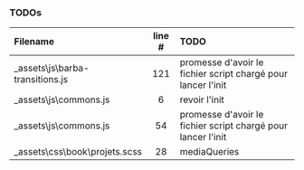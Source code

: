 ### TODOs
| Filename | line # | TODO
|:------|:------:|:------
| _assets\js\barba-transitions.js | 121 | promesse d'avoir le fichier script chargé pour lancer l'init
| _assets\js\commons.js | 6 | revoir l'init
| _assets\js\commons.js | 54 | promesse d'avoir le fichier script chargé pour lancer l'init
| _assets\css\book\projets.scss | 28 | mediaQueries